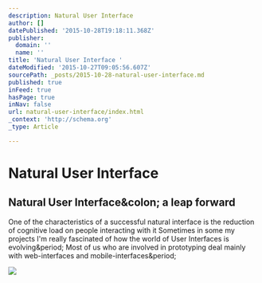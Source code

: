 ```yaml
---
description: Natural User Interface
author: []
datePublished: '2015-10-28T19:18:11.368Z'
publisher:
  domain: ''
  name: ''
title: 'Natural User Interface '
dateModified: '2015-10-27T09:05:56.607Z'
sourcePath: _posts/2015-10-28-natural-user-interface.md
published: true
inFeed: true
hasPage: true
inNav: false
url: natural-user-interface/index.html
_context: 'http://schema.org'
_type: Article

---
```

# Natural User Interface 

<article style=""><h1>Natural User Interface&amp;colon; a leap forward</h1><p>One of the characteristics of a successful natural interface is the reduction of cognitive load on people interacting with it Sometimes in some my projects I'm really fascinated of how the world of User Interfaces is evolving&amp;period; Most of us who are involved in prototyping deal mainly with web-interfaces and mobile-interfaces&amp;period;</p><img src="http://m.c.lnkd.licdn.com/mpr/mpr/AAEAAQAAAAAAAAaKAAAAJDg4YTJhYjdlLTlkNTAtNDJmZS1iOTA4LTk4NmI0MWQ4NWJiOA.png" /></article>